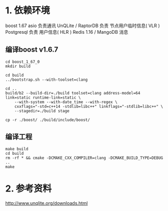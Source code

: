 
# 1. 依赖环境

boost 1.67               asio 负责通讯
UnQLite / RaptorDB       负责 节点用户临时信息( VLR )
Postgresql               负责 用户信息( HLR )
Redis 1.16 / MangoDB     消息




## 编译boost v1.6.7
```shell
cd boost_1_67_0
mkdir build

cd build
../bootstrap.sh --with-toolset=clang

cd ..
build/b2 --build-dir=./build toolset=clang address-model=64 link=static runtime-link=static \
    --with-system --with-date_time --with-regex \
    cxxflags="-std=c++14 -stdlib=libc++" linkflags="-stdlib=libc++" \
    --stagedir=./build stage

cp -r ./boost/ ./build/include/boost/
```


## 编译工程

``` shell
make build
cd build
rm -rf * && cmake -DCMAKE_CXX_COMPILER=clang -DCMAKE_BUILD_TYPE=DEBUG ..
make
```



# 2. 参考资料
http://www.unqlite.org/downloads.html

